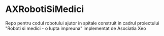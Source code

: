 # AXRobotiSiMedici
Repo pentru codul robotului ajutor in spitale construit in cadrul proiectului "Roboti si medici - o lupta impreuna" implementat de Asociatia Xeo
